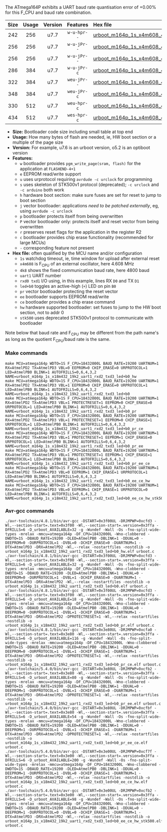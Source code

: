 The ATmega164P exhibits a UART baud rate quantisation error of +0.00% for this F_CPU and baud rate combination.

|Size|Usage|Version|Features|Hex file|
|:-:|:-:|:-:|:-:|:--|
|242|256|u7.7|`w-u-hpr--`|[urboot_m164p_1s_x4m608_4k8_uart1_rxd2_txd3_led+b0_hw.hex](https://raw.githubusercontent.com/stefanrueger/urboot.hex/main/mcus/atmega164p/watchdog_1_s/external_oscillator_x/%2B4m608000_hz/%2B%2B%2B4k8_baud/uart1_rxd2_txd3/led%2Bb0/urboot_m164p_1s_x4m608_4k8_uart1_rxd2_txd3_led%2Bb0_hw.hex)|
|256|256|u7.7|`w-u-jPr--`|[urboot_m164p_1s_x4m608_4k8_uart1_rxd2_txd3_led+b0.hex](https://raw.githubusercontent.com/stefanrueger/urboot.hex/main/mcus/atmega164p/watchdog_1_s/external_oscillator_x/%2B4m608000_hz/%2B%2B%2B4k8_baud/uart1_rxd2_txd3/led%2Bb0/urboot_m164p_1s_x4m608_4k8_uart1_rxd2_txd3_led%2Bb0.hex)|
|256|256|u7.7|`w-u-jPr--`|[urboot_m164p_1s_x4m608_4k8_uart1_rxd2_txd3_led+b0_pr.hex](https://raw.githubusercontent.com/stefanrueger/urboot.hex/main/mcus/atmega164p/watchdog_1_s/external_oscillator_x/%2B4m608000_hz/%2B%2B%2B4k8_baud/uart1_rxd2_txd3/led%2Bb0/urboot_m164p_1s_x4m608_4k8_uart1_rxd2_txd3_led%2Bb0_pr.hex)|
|286|384|u7.7|`w-u-jPr-c`|[urboot_m164p_1s_x4m608_4k8_uart1_rxd2_txd3_led+b0_pr_ce.hex](https://raw.githubusercontent.com/stefanrueger/urboot.hex/main/mcus/atmega164p/watchdog_1_s/external_oscillator_x/%2B4m608000_hz/%2B%2B%2B4k8_baud/uart1_rxd2_txd3/led%2Bb0/urboot_m164p_1s_x4m608_4k8_uart1_rxd2_txd3_led%2Bb0_pr_ce.hex)|
|322|384|u7.7|`weu-jPr--`|[urboot_m164p_1s_x4m608_4k8_uart1_rxd2_txd3_led+b0_pr_ee.hex](https://raw.githubusercontent.com/stefanrueger/urboot.hex/main/mcus/atmega164p/watchdog_1_s/external_oscillator_x/%2B4m608000_hz/%2B%2B%2B4k8_baud/uart1_rxd2_txd3/led%2Bb0/urboot_m164p_1s_x4m608_4k8_uart1_rxd2_txd3_led%2Bb0_pr_ee.hex)|
|348|384|u7.7|`weu-jPr-c`|[urboot_m164p_1s_x4m608_4k8_uart1_rxd2_txd3_led+b0_pr_ee_ce.hex](https://raw.githubusercontent.com/stefanrueger/urboot.hex/main/mcus/atmega164p/watchdog_1_s/external_oscillator_x/%2B4m608000_hz/%2B%2B%2B4k8_baud/uart1_rxd2_txd3/led%2Bb0/urboot_m164p_1s_x4m608_4k8_uart1_rxd2_txd3_led%2Bb0_pr_ee_ce.hex)|
|330|512|u7.7|`weu-hpr-c`|[urboot_m164p_1s_x4m608_4k8_uart1_rxd2_txd3_led+b0_ee_ce_hw.hex](https://raw.githubusercontent.com/stefanrueger/urboot.hex/main/mcus/atmega164p/watchdog_1_s/external_oscillator_x/%2B4m608000_hz/%2B%2B%2B4k8_baud/uart1_rxd2_txd3/led%2Bb0/urboot_m164p_1s_x4m608_4k8_uart1_rxd2_txd3_led%2Bb0_ee_ce_hw.hex)|
|434|512|u7.7|`wes-hpr-c`|[urboot_m164p_1s_x4m608_4k8_uart1_rxd2_txd3_led+b0_ee_ce_hw_stk500.hex](https://raw.githubusercontent.com/stefanrueger/urboot.hex/main/mcus/atmega164p/watchdog_1_s/external_oscillator_x/%2B4m608000_hz/%2B%2B%2B4k8_baud/uart1_rxd2_txd3/led%2Bb0/urboot_m164p_1s_x4m608_4k8_uart1_rxd2_txd3_led%2Bb0_ee_ce_hw_stk500.hex)|

- **Size:** Bootloader code size including small table at top end
- **Usage:** How many bytes of flash are needed, ie, HW boot section or a multiple of the page size
- **Version:** For example, u7.6 is an urboot version, o5.2 is an optiboot version
- **Features:**
  + `w` bootloader provides `pgm_write_page(sram, flash)` for the application at `FLASHEND-4+1`
  + `e` EEPROM read/write support
  + `u` uses urprotocol requiring `avrdude -c urclock` for programming
  + `s` uses skeleton of STK500v1 protocol (deprecated); `-c urclock` and `-c arduino` both work
  + `h` hardware boot section: make sure fuses are set for reset to jump to boot section
  + `j` vector bootloader: applications *need to be patched externally*, eg, using `avrdude -c urclock`
  + `p` bootloader protects itself from being overwritten
  + `P` vector bootloader only: protects itself and reset vector from being overwritten
  + `r` preserves reset flags for the application in the register R2
  + `c` bootloader provides chip erase functionality (recommended for large MCUs)
  + `-` corresponding feature not present
- **Hex file:** often qualified by the MCU name and/or configuration
  + `1s` watchdog timeout, ie, time window for upload after external reset
  + `x4m608` is F<sub>CPU</sub> of an external oscillator, here 4.608 MHz
  + `4k8` shows the fixed communication baud rate, here 4800 baud
  + `uart1` UART number
  + `rxd0 txd1` I/O using, in this example, lines RX `D0` and TX `D1`
  + `led+b0` toggles an active-high (`+`) LED on pin `B0`
  + `pr` vector bootloader protecting the reset vector
  + `ee` bootloader supports EEPROM read/write
  + `ce` bootloader provides a chip erase command
  + `hw` hardware supported bootloader: set fuses to jump to the HW boot section, not to addr 0
  + `stk500` uses deprecated STK500v1 protocol to communicate with bootloader


Note below that baud rate and F<sub>CPU</sub> may be different from the path name's as long as the quotient F<sub>CPU</sub>/baud rate is the same.

### Make commands
```
make MCU=atmega164p WDTO=1S F_CPU=18432000L BAUD_RATE=19200 UARTNUM=1 RX=AtmelPD2 TX=AtmelPD3 VBL=0 EEPROM=0 CHIP_ERASE=0 URPROTOCOL=1 LED=AtmelPB0 BLINK=1 AUTOFRILLS=0,6,4,3,2 NAME=urboot_m164p_1s_x18m432_19k2_uart1_rxd2_txd3_led+b0_hw
make MCU=atmega164p WDTO=1S F_CPU=18432000L BAUD_RATE=19200 UARTNUM=1 RX=AtmelPD2 TX=AtmelPD3 VBL=1 EEPROM=0 CHIP_ERASE=0 URPROTOCOL=1 LED=AtmelPB0 BLINK=1 AUTOFRILLS=0,6,4,3,2 NAME=urboot_m164p_1s_x18m432_19k2_uart1_rxd2_txd3_led+b0
make MCU=atmega164p WDTO=1S F_CPU=18432000L BAUD_RATE=19200 UARTNUM=1 RX=AtmelPD2 TX=AtmelPD3 VBL=1 PROTECTRESET=1 EEPROM=0 CHIP_ERASE=0 URPROTOCOL=1 LED=AtmelPB0 BLINK=1 AUTOFRILLS=0,6,4,3,2 NAME=urboot_m164p_1s_x18m432_19k2_uart1_rxd2_txd3_led+b0_pr
make MCU=atmega164p WDTO=1S F_CPU=18432000L BAUD_RATE=19200 UARTNUM=1 RX=AtmelPD2 TX=AtmelPD3 VBL=1 PROTECTRESET=1 EEPROM=0 CHIP_ERASE=1 URPROTOCOL=1 LED=AtmelPB0 BLINK=1 AUTOFRILLS=0,6,4,3,2 NAME=urboot_m164p_1s_x18m432_19k2_uart1_rxd2_txd3_led+b0_pr_ce
make MCU=atmega164p WDTO=1S F_CPU=18432000L BAUD_RATE=19200 UARTNUM=1 RX=AtmelPD2 TX=AtmelPD3 VBL=1 PROTECTRESET=1 EEPROM=1 CHIP_ERASE=0 URPROTOCOL=1 LED=AtmelPB0 BLINK=1 AUTOFRILLS=0,6,4,3,2 NAME=urboot_m164p_1s_x18m432_19k2_uart1_rxd2_txd3_led+b0_pr_ee
make MCU=atmega164p WDTO=1S F_CPU=18432000L BAUD_RATE=19200 UARTNUM=1 RX=AtmelPD2 TX=AtmelPD3 VBL=1 PROTECTRESET=1 EEPROM=1 CHIP_ERASE=1 URPROTOCOL=1 LED=AtmelPB0 BLINK=1 AUTOFRILLS=0,6,4,3,2 NAME=urboot_m164p_1s_x18m432_19k2_uart1_rxd2_txd3_led+b0_pr_ee_ce
make MCU=atmega164p WDTO=1S F_CPU=18432000L BAUD_RATE=19200 UARTNUM=1 RX=AtmelPD2 TX=AtmelPD3 VBL=0 EEPROM=1 CHIP_ERASE=1 URPROTOCOL=1 LED=AtmelPB0 BLINK=1 AUTOFRILLS=0,6,4,3,2 NAME=urboot_m164p_1s_x18m432_19k2_uart1_rxd2_txd3_led+b0_ee_ce_hw
make MCU=atmega164p WDTO=1S F_CPU=18432000L BAUD_RATE=19200 UARTNUM=1 RX=AtmelPD2 TX=AtmelPD3 VBL=0 EEPROM=1 CHIP_ERASE=1 URPROTOCOL=0 LED=AtmelPB0 BLINK=1 AUTOFRILLS=0,6,4,3,2 NAME=urboot_m164p_1s_x18m432_19k2_uart1_rxd2_txd3_led+b0_ee_ce_hw_stk500
```

### Avr-gcc commands
```
./avr-toolchain/4.8.1/bin/avr-gcc -DSTART=0x3f00UL -DRJMPWP=0xcfd3 -Wl,--section-start=.text=0x3f00 -Wl,--section-start=.version=0x3ffa -DFRILLS=6 -D_urboot_AVAILABLE=32 -g -Wundef -Wall -Os -fno-split-wide-types -mrelax -mmcu=atmega164p -DF_CPU=18432000L -Wno-clobbered -DWDTO=1S -DBAUD_RATE=19200 -DLED=AtmelPB0 -DBLINK=1 -DDUAL=0 -DEEPROM=0 -DURPROTOCOL=1 -DVBL=0 -DCHIP_ERASE=0 -DUARTNUM=1 -DTX=AtmelPD3 -DRX=AtmelPD2 -Wl,--relax -nostartfiles -nostdlib -o urboot_m164p_1s_x18m432_19k2_uart1_rxd2_txd3_led+b0_hw.elf urboot.c
./avr-toolchain/4.8.1/bin/avr-gcc -DSTART=0x3f00UL -DRJMPWP=0xcfd3 -Wl,--section-start=.text=0x3f00 -Wl,--section-start=.version=0x3ffa -DFRILLS=6 -D_urboot_AVAILABLE=32 -g -Wundef -Wall -Os -fno-split-wide-types -mrelax -mmcu=atmega164p -DF_CPU=18432000L -Wno-clobbered -DWDTO=1S -DBAUD_RATE=19200 -DLED=AtmelPB0 -DBLINK=1 -DDUAL=0 -DEEPROM=0 -DURPROTOCOL=1 -DVBL=1 -DCHIP_ERASE=0 -DUARTNUM=1 -DTX=AtmelPD3 -DRX=AtmelPD2 -Wl,--relax -nostartfiles -nostdlib -o urboot_m164p_1s_x18m432_19k2_uart1_rxd2_txd3_led+b0.elf urboot.c
./avr-toolchain/4.8.1/bin/avr-gcc -DSTART=0x3f00UL -DRJMPWP=0xcfd3 -Wl,--section-start=.text=0x3f00 -Wl,--section-start=.version=0x3ffa -DFRILLS=6 -D_urboot_AVAILABLE=18 -g -Wundef -Wall -Os -fno-split-wide-types -mrelax -mmcu=atmega164p -DF_CPU=18432000L -Wno-clobbered -DWDTO=1S -DBAUD_RATE=19200 -DLED=AtmelPB0 -DBLINK=1 -DDUAL=0 -DEEPROM=0 -DURPROTOCOL=1 -DVBL=1 -DCHIP_ERASE=0 -DUARTNUM=1 -DTX=AtmelPD3 -DRX=AtmelPD2 -DPROTECTRESET=1 -Wl,--relax -nostartfiles -nostdlib -o urboot_m164p_1s_x18m432_19k2_uart1_rxd2_txd3_led+b0_pr.elf urboot.c
./avr-toolchain/4.8.1/bin/avr-gcc -DSTART=0x3e80UL -DRJMPWP=0xcfa0 -Wl,--section-start=.text=0x3e80 -Wl,--section-start=.version=0x3ffa -DFRILLS=6 -D_urboot_AVAILABLE=116 -g -Wundef -Wall -Os -fno-split-wide-types -mrelax -mmcu=atmega164p -DF_CPU=18432000L -Wno-clobbered -DWDTO=1S -DBAUD_RATE=19200 -DLED=AtmelPB0 -DBLINK=1 -DDUAL=0 -DEEPROM=0 -DURPROTOCOL=1 -DVBL=1 -DCHIP_ERASE=1 -DUARTNUM=1 -DTX=AtmelPD3 -DRX=AtmelPD2 -DPROTECTRESET=1 -Wl,--relax -nostartfiles -nostdlib -o urboot_m164p_1s_x18m432_19k2_uart1_rxd2_txd3_led+b0_pr_ce.elf urboot.c
./avr-toolchain/5.4.0/bin/avr-gcc -DSTART=0x3e80UL -DRJMPWP=0xcfb2 -Wl,--section-start=.text=0x3e80 -Wl,--section-start=.version=0x3ffa -DFRILLS=6 -D_urboot_AVAILABLE=80 -g -Wundef -Wall -Os -fno-split-wide-types -mrelax -mmcu=atmega164p -DF_CPU=18432000L -Wno-clobbered -DWDTO=1S -DBAUD_RATE=19200 -DLED=AtmelPB0 -DBLINK=1 -DDUAL=0 -DEEPROM=1 -DURPROTOCOL=1 -DVBL=1 -DCHIP_ERASE=0 -DUARTNUM=1 -DTX=AtmelPD3 -DRX=AtmelPD2 -DPROTECTRESET=1 -Wl,--relax -nostartfiles -nostdlib -o urboot_m164p_1s_x18m432_19k2_uart1_rxd2_txd3_led+b0_pr_ee.elf urboot.c
./avr-toolchain/5.4.0/bin/avr-gcc -DSTART=0x3e80UL -DRJMPWP=0xcfbf -Wl,--section-start=.text=0x3e80 -Wl,--section-start=.version=0x3ffa -DFRILLS=6 -D_urboot_AVAILABLE=54 -g -Wundef -Wall -Os -fno-split-wide-types -mrelax -mmcu=atmega164p -DF_CPU=18432000L -Wno-clobbered -DWDTO=1S -DBAUD_RATE=19200 -DLED=AtmelPB0 -DBLINK=1 -DDUAL=0 -DEEPROM=1 -DURPROTOCOL=1 -DVBL=1 -DCHIP_ERASE=1 -DUARTNUM=1 -DTX=AtmelPD3 -DRX=AtmelPD2 -DPROTECTRESET=1 -Wl,--relax -nostartfiles -nostdlib -o urboot_m164p_1s_x18m432_19k2_uart1_rxd2_txd3_led+b0_pr_ee_ce.elf urboot.c
./avr-toolchain/5.4.0/bin/avr-gcc -DSTART=0x3e00UL -DRJMPWP=0xcf7f -Wl,--section-start=.text=0x3e00 -Wl,--section-start=.version=0x3ffa -DFRILLS=6 -D_urboot_AVAILABLE=200 -g -Wundef -Wall -Os -fno-split-wide-types -mrelax -mmcu=atmega164p -DF_CPU=18432000L -Wno-clobbered -DWDTO=1S -DBAUD_RATE=19200 -DLED=AtmelPB0 -DBLINK=1 -DDUAL=0 -DEEPROM=1 -DURPROTOCOL=1 -DVBL=0 -DCHIP_ERASE=1 -DUARTNUM=1 -DTX=AtmelPD3 -DRX=AtmelPD2 -Wl,--relax -nostartfiles -nostdlib -o urboot_m164p_1s_x18m432_19k2_uart1_rxd2_txd3_led+b0_ee_ce_hw.elf urboot.c
./avr-toolchain/5.4.0/bin/avr-gcc -DSTART=0x3e00UL -DRJMPWP=0xcfb2 -Wl,--section-start=.text=0x3e00 -Wl,--section-start=.version=0x3ffa -DFRILLS=6 -D_urboot_AVAILABLE=98 -g -Wundef -Wall -Os -fno-split-wide-types -mrelax -mmcu=atmega164p -DF_CPU=18432000L -Wno-clobbered -DWDTO=1S -DBAUD_RATE=19200 -DLED=AtmelPB0 -DBLINK=1 -DDUAL=0 -DEEPROM=1 -DURPROTOCOL=0 -DVBL=0 -DCHIP_ERASE=1 -DUARTNUM=1 -DTX=AtmelPD3 -DRX=AtmelPD2 -Wl,--relax -nostartfiles -nostdlib -o urboot_m164p_1s_x18m432_19k2_uart1_rxd2_txd3_led+b0_ee_ce_hw_stk500.elf urboot.c
```

